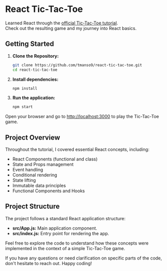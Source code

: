 # React Tic-Tac-Toe

Learned React through the [official Tic-Tac-Toe tutorial](https://react.dev/learn/tutorial-tic-tac-toe).  
Check out the resulting game and my journey into React basics.

## Getting Started

1. **Clone the Repository:**
   ```bash
   git clone https://github.com/tmanso9/react-tic-tac-toe.git
   cd react-tic-tac-toe
   ```
2. **Install dependencies:**
   ```bash
   npm install
   ```
3. **Run the application:**
   ```bash
   npm start
   ```
Open your browser and go to [http://localhost:3000](http://localhost:3000) to play the Tic-Tac-Toe game.
 
## Project Overview

Throughout the tutorial, I covered essential React concepts, including:

- React Components (functional and class)
- State and Props management
- Event handling
- Conditional rendering
- State lifting
- Immutable data principles
- Functional Components and Hooks

## Project Structure

The project follows a standard React application structure:

- **src/App.js:** Main application component.
- **src/index.js:** Entry point for rendering the app.

Feel free to explore the code to understand how these concepts were implemented in the context of a simple Tic-Tac-Toe game.  
  
If you have any questions or need clarification on specific parts of the code, don't hesitate to reach out. Happy coding!

